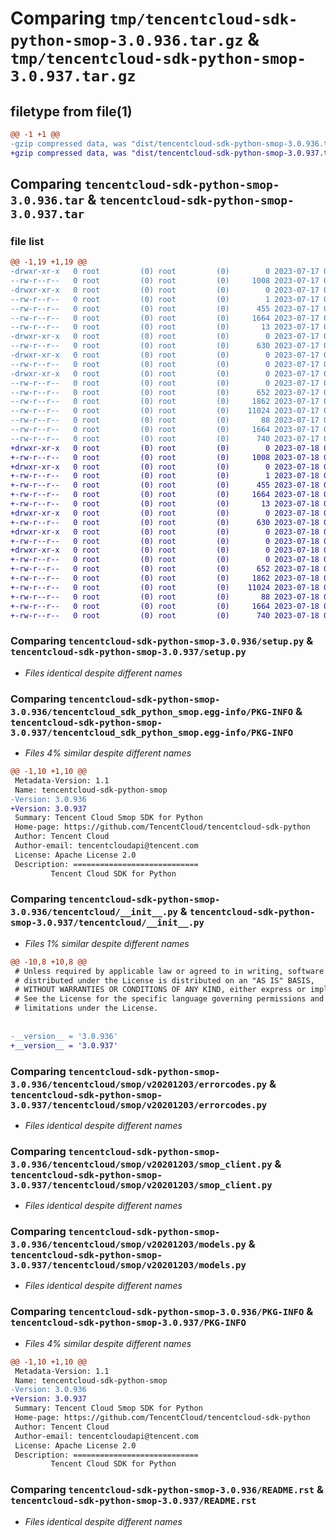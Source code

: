 # Comparing `tmp/tencentcloud-sdk-python-smop-3.0.936.tar.gz` & `tmp/tencentcloud-sdk-python-smop-3.0.937.tar.gz`

## filetype from file(1)

```diff
@@ -1 +1 @@
-gzip compressed data, was "dist/tencentcloud-sdk-python-smop-3.0.936.tar", last modified: Mon Jul 17 00:33:47 2023, max compression
+gzip compressed data, was "dist/tencentcloud-sdk-python-smop-3.0.937.tar", last modified: Tue Jul 18 00:29:44 2023, max compression
```

## Comparing `tencentcloud-sdk-python-smop-3.0.936.tar` & `tencentcloud-sdk-python-smop-3.0.937.tar`

### file list

```diff
@@ -1,19 +1,19 @@
-drwxr-xr-x   0 root         (0) root         (0)        0 2023-07-17 00:33:47.000000 tencentcloud-sdk-python-smop-3.0.936/
--rw-r--r--   0 root         (0) root         (0)     1008 2023-07-17 00:33:47.000000 tencentcloud-sdk-python-smop-3.0.936/setup.py
-drwxr-xr-x   0 root         (0) root         (0)        0 2023-07-17 00:33:47.000000 tencentcloud-sdk-python-smop-3.0.936/tencentcloud_sdk_python_smop.egg-info/
--rw-r--r--   0 root         (0) root         (0)        1 2023-07-17 00:33:47.000000 tencentcloud-sdk-python-smop-3.0.936/tencentcloud_sdk_python_smop.egg-info/dependency_links.txt
--rw-r--r--   0 root         (0) root         (0)      455 2023-07-17 00:33:47.000000 tencentcloud-sdk-python-smop-3.0.936/tencentcloud_sdk_python_smop.egg-info/SOURCES.txt
--rw-r--r--   0 root         (0) root         (0)     1664 2023-07-17 00:33:47.000000 tencentcloud-sdk-python-smop-3.0.936/tencentcloud_sdk_python_smop.egg-info/PKG-INFO
--rw-r--r--   0 root         (0) root         (0)       13 2023-07-17 00:33:47.000000 tencentcloud-sdk-python-smop-3.0.936/tencentcloud_sdk_python_smop.egg-info/top_level.txt
-drwxr-xr-x   0 root         (0) root         (0)        0 2023-07-17 00:33:47.000000 tencentcloud-sdk-python-smop-3.0.936/tencentcloud/
--rw-r--r--   0 root         (0) root         (0)      630 2023-07-17 00:33:47.000000 tencentcloud-sdk-python-smop-3.0.936/tencentcloud/__init__.py
-drwxr-xr-x   0 root         (0) root         (0)        0 2023-07-17 00:33:47.000000 tencentcloud-sdk-python-smop-3.0.936/tencentcloud/smop/
--rw-r--r--   0 root         (0) root         (0)        0 2023-07-17 00:33:47.000000 tencentcloud-sdk-python-smop-3.0.936/tencentcloud/smop/__init__.py
-drwxr-xr-x   0 root         (0) root         (0)        0 2023-07-17 00:33:47.000000 tencentcloud-sdk-python-smop-3.0.936/tencentcloud/smop/v20201203/
--rw-r--r--   0 root         (0) root         (0)        0 2023-07-17 00:33:47.000000 tencentcloud-sdk-python-smop-3.0.936/tencentcloud/smop/v20201203/__init__.py
--rw-r--r--   0 root         (0) root         (0)      652 2023-07-17 00:33:47.000000 tencentcloud-sdk-python-smop-3.0.936/tencentcloud/smop/v20201203/errorcodes.py
--rw-r--r--   0 root         (0) root         (0)     1862 2023-07-17 00:33:47.000000 tencentcloud-sdk-python-smop-3.0.936/tencentcloud/smop/v20201203/smop_client.py
--rw-r--r--   0 root         (0) root         (0)    11024 2023-07-17 00:33:47.000000 tencentcloud-sdk-python-smop-3.0.936/tencentcloud/smop/v20201203/models.py
--rw-r--r--   0 root         (0) root         (0)       88 2023-07-17 00:33:47.000000 tencentcloud-sdk-python-smop-3.0.936/setup.cfg
--rw-r--r--   0 root         (0) root         (0)     1664 2023-07-17 00:33:47.000000 tencentcloud-sdk-python-smop-3.0.936/PKG-INFO
--rw-r--r--   0 root         (0) root         (0)      740 2023-07-17 00:33:47.000000 tencentcloud-sdk-python-smop-3.0.936/README.rst
+drwxr-xr-x   0 root         (0) root         (0)        0 2023-07-18 00:29:44.000000 tencentcloud-sdk-python-smop-3.0.937/
+-rw-r--r--   0 root         (0) root         (0)     1008 2023-07-18 00:29:44.000000 tencentcloud-sdk-python-smop-3.0.937/setup.py
+drwxr-xr-x   0 root         (0) root         (0)        0 2023-07-18 00:29:44.000000 tencentcloud-sdk-python-smop-3.0.937/tencentcloud_sdk_python_smop.egg-info/
+-rw-r--r--   0 root         (0) root         (0)        1 2023-07-18 00:29:44.000000 tencentcloud-sdk-python-smop-3.0.937/tencentcloud_sdk_python_smop.egg-info/dependency_links.txt
+-rw-r--r--   0 root         (0) root         (0)      455 2023-07-18 00:29:44.000000 tencentcloud-sdk-python-smop-3.0.937/tencentcloud_sdk_python_smop.egg-info/SOURCES.txt
+-rw-r--r--   0 root         (0) root         (0)     1664 2023-07-18 00:29:44.000000 tencentcloud-sdk-python-smop-3.0.937/tencentcloud_sdk_python_smop.egg-info/PKG-INFO
+-rw-r--r--   0 root         (0) root         (0)       13 2023-07-18 00:29:44.000000 tencentcloud-sdk-python-smop-3.0.937/tencentcloud_sdk_python_smop.egg-info/top_level.txt
+drwxr-xr-x   0 root         (0) root         (0)        0 2023-07-18 00:29:44.000000 tencentcloud-sdk-python-smop-3.0.937/tencentcloud/
+-rw-r--r--   0 root         (0) root         (0)      630 2023-07-18 00:29:44.000000 tencentcloud-sdk-python-smop-3.0.937/tencentcloud/__init__.py
+drwxr-xr-x   0 root         (0) root         (0)        0 2023-07-18 00:29:44.000000 tencentcloud-sdk-python-smop-3.0.937/tencentcloud/smop/
+-rw-r--r--   0 root         (0) root         (0)        0 2023-07-18 00:29:44.000000 tencentcloud-sdk-python-smop-3.0.937/tencentcloud/smop/__init__.py
+drwxr-xr-x   0 root         (0) root         (0)        0 2023-07-18 00:29:44.000000 tencentcloud-sdk-python-smop-3.0.937/tencentcloud/smop/v20201203/
+-rw-r--r--   0 root         (0) root         (0)        0 2023-07-18 00:29:44.000000 tencentcloud-sdk-python-smop-3.0.937/tencentcloud/smop/v20201203/__init__.py
+-rw-r--r--   0 root         (0) root         (0)      652 2023-07-18 00:29:44.000000 tencentcloud-sdk-python-smop-3.0.937/tencentcloud/smop/v20201203/errorcodes.py
+-rw-r--r--   0 root         (0) root         (0)     1862 2023-07-18 00:29:44.000000 tencentcloud-sdk-python-smop-3.0.937/tencentcloud/smop/v20201203/smop_client.py
+-rw-r--r--   0 root         (0) root         (0)    11024 2023-07-18 00:29:44.000000 tencentcloud-sdk-python-smop-3.0.937/tencentcloud/smop/v20201203/models.py
+-rw-r--r--   0 root         (0) root         (0)       88 2023-07-18 00:29:44.000000 tencentcloud-sdk-python-smop-3.0.937/setup.cfg
+-rw-r--r--   0 root         (0) root         (0)     1664 2023-07-18 00:29:44.000000 tencentcloud-sdk-python-smop-3.0.937/PKG-INFO
+-rw-r--r--   0 root         (0) root         (0)      740 2023-07-18 00:29:44.000000 tencentcloud-sdk-python-smop-3.0.937/README.rst
```

### Comparing `tencentcloud-sdk-python-smop-3.0.936/setup.py` & `tencentcloud-sdk-python-smop-3.0.937/setup.py`

 * *Files identical despite different names*

### Comparing `tencentcloud-sdk-python-smop-3.0.936/tencentcloud_sdk_python_smop.egg-info/PKG-INFO` & `tencentcloud-sdk-python-smop-3.0.937/tencentcloud_sdk_python_smop.egg-info/PKG-INFO`

 * *Files 4% similar despite different names*

```diff
@@ -1,10 +1,10 @@
 Metadata-Version: 1.1
 Name: tencentcloud-sdk-python-smop
-Version: 3.0.936
+Version: 3.0.937
 Summary: Tencent Cloud Smop SDK for Python
 Home-page: https://github.com/TencentCloud/tencentcloud-sdk-python
 Author: Tencent Cloud
 Author-email: tencentcloudapi@tencent.com
 License: Apache License 2.0
 Description: ============================
         Tencent Cloud SDK for Python
```

### Comparing `tencentcloud-sdk-python-smop-3.0.936/tencentcloud/__init__.py` & `tencentcloud-sdk-python-smop-3.0.937/tencentcloud/__init__.py`

 * *Files 1% similar despite different names*

```diff
@@ -10,8 +10,8 @@
 # Unless required by applicable law or agreed to in writing, software
 # distributed under the License is distributed on an "AS IS" BASIS,
 # WITHOUT WARRANTIES OR CONDITIONS OF ANY KIND, either express or implied.
 # See the License for the specific language governing permissions and
 # limitations under the License.
 
 
-__version__ = '3.0.936'
+__version__ = '3.0.937'
```

### Comparing `tencentcloud-sdk-python-smop-3.0.936/tencentcloud/smop/v20201203/errorcodes.py` & `tencentcloud-sdk-python-smop-3.0.937/tencentcloud/smop/v20201203/errorcodes.py`

 * *Files identical despite different names*

### Comparing `tencentcloud-sdk-python-smop-3.0.936/tencentcloud/smop/v20201203/smop_client.py` & `tencentcloud-sdk-python-smop-3.0.937/tencentcloud/smop/v20201203/smop_client.py`

 * *Files identical despite different names*

### Comparing `tencentcloud-sdk-python-smop-3.0.936/tencentcloud/smop/v20201203/models.py` & `tencentcloud-sdk-python-smop-3.0.937/tencentcloud/smop/v20201203/models.py`

 * *Files identical despite different names*

### Comparing `tencentcloud-sdk-python-smop-3.0.936/PKG-INFO` & `tencentcloud-sdk-python-smop-3.0.937/PKG-INFO`

 * *Files 4% similar despite different names*

```diff
@@ -1,10 +1,10 @@
 Metadata-Version: 1.1
 Name: tencentcloud-sdk-python-smop
-Version: 3.0.936
+Version: 3.0.937
 Summary: Tencent Cloud Smop SDK for Python
 Home-page: https://github.com/TencentCloud/tencentcloud-sdk-python
 Author: Tencent Cloud
 Author-email: tencentcloudapi@tencent.com
 License: Apache License 2.0
 Description: ============================
         Tencent Cloud SDK for Python
```

### Comparing `tencentcloud-sdk-python-smop-3.0.936/README.rst` & `tencentcloud-sdk-python-smop-3.0.937/README.rst`

 * *Files identical despite different names*

